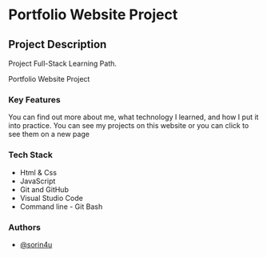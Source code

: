 # Portfolio Website Project

## Project Description
Project Full-Stack Learning Path.

Portfolio Website Project

### Key Features
You can find out more about me, what technology I learned, and how I put it into practice. You can see my projects on this website or you can click to see them on a new page

### Tech Stack
*   Html & Css
*   JavaScript
*   Git and GitHub
*   Visual Studio Code
*   Command line - Git Bash

### Authors
- [@sorin4u](https://github.com/sorin4u)